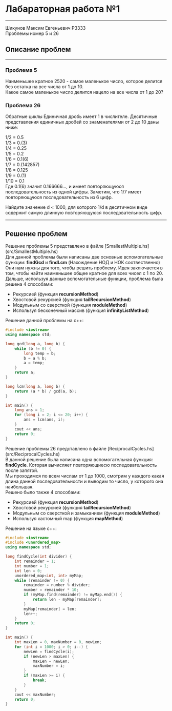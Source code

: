 # Лабараторная работа №1

---
Шикунов Максим Евгеньевич P3333  
Проблемы номер 5 и 26

## Описание проблем

---

### Проблема 5

Наименьшее кратное
2520 - самое маленькое число, которое делится без остатка на все числа от 1 до 10.  
Какое самое маленькое число делится нацело на все числа от 1 до 20?

### Проблема 26

Обратные циклы
Единичная дробь имеет 1 в числителе. Десятичные представления единичных дробей со знаменателями от 2 до 10 даны ниже:

1/2	= 0.5  
1/3	= 0.(3)  
1/4	= 0.25  
1/5	= 0.2  
1/6	= 0.1(6)  
1/7	= 0.(142857)  
1/8	= 0.125  
1/9	= 0.(1)  
1/10 = 0.1  
Где 0.1(6) значит 0.166666..., и имеет повторяющуюся последовательность из одной цифры. Заметим, что 1/7 имеет повторяющуюся последовательность из 6 цифр.

Найдите значение d < 1000, для которого 1/d в десятичном виде содержит самую длинную повторяющуюся последовательность цифр.

---

## Решение проблем

Решение проблемы 5 представлено в файле [SmallestMultiple.hs] (src/SmallestMultiple.hs)  
Для данной проблемы были написаны две основные вспомогательные функции: __findGcd__ и __findLcm__ (Нахождение НОД и НОК соотвественно)  
Они нам нужны для того, чтобы решить проблему. Идея заключается в том, чтобы найти наименьшее общее кратное для всех чисел с 1 по 20.  
Дальше, используя данные вспомогательные функции, проблема была решена 4 способами:

- Рекурсией (функция __recursionMethod__)
- Хвостовой рекурсией (функция __tailRecursionMethod__)
- Модульным со сверсткой (функция __moduleMethod__)
- Используя бесконечный массив (функция __infinityListMethod__)  

Решение данной проблемы на c++:

```c++
#include <iostream>
using namespace std;

long gcd(long a, long b) {
    while (b != 0) {
        long temp = b;
        b = a % b;
        a = temp;
    }
    return a;
}

long lcm(long a, long b) {
    return (a * b) / gcd(a, b);
}

int main() {
    long ans = 1;
    for (long i = 2; i <= 20; i++) {
        ans = lcm(ans, i);
    }
    cout << ans;
    return 0;
}
```

Решение проблемы 26 представлено в файле [ReciprocalCycles.hs] (src/ReciprocalCycles.hs)  
В данной решение была написана одна вспомогательная функция: __findCycle__. Которая вычисляет повторяющиесю последовательность после запятой.  
Мы проходимся по всем числам от 1 до 1000, смотрим у каждого какая длина данной последовательности и выводим то число, у которого она наибольшая.  
Решено было также 4 способами:

- Рекурсией (функция __recursionMethod__)
- Хвостовой рекурсией (функция __tailRecursionMethod__)
- Модульным со сверсткой и замыканием (функция __moduleMethod__)
- Используя кастомный map (функция __mapMethod__)

Решение на языке c++:

```c++
#include <iostream>
#include <unordered_map>
using namespace std;

long findCycle(int divider) {
    int remainder = 1;
    int number = 1;
    int len = 0;
    unordered_map<int, int> myMap;
    while (remainder != 0) {
        remainder = number % divider;
        number = remainder * 10;
        if (myMap.find(remainder) != myMap.end()) {
            return len - myMap[remainder];
        }
        myMap[remainder] = len;
        len++;
    }
    return 0;
}

int main() {
    int maxLen = 0, maxNumber = 0, newLen;
    for (int i = 1000; i > 0; i--) {
        newLen = findCycle(i);
        if (newLen > maxLen) {
            maxLen = newLen;
            maxNumber = i;
        }
        if (maxLen >= i) {
            break;
        }
    }
    cout << maxNumber;
    return 0;
}
```
